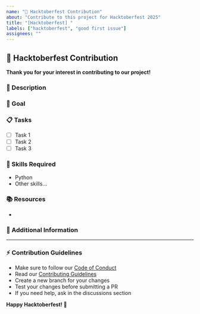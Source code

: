```yaml
---
name: "🍂 Hacktoberfest Contribution"
about: "Contribute to this project for Hacktoberfest 2025"
title: "[Hacktoberfest] "
labels: ["hacktoberfest", "good first issue"]
assignees: ""
---
```


## 🎃 Hacktoberfest Contribution

**Thank you for your interest in contributing to our project!**

### 📝 Description
<!-- Describe what changes you want to make -->

### 🎯 Goal
<!-- What is the end result you're aiming for? -->

### 📋 Tasks
<!-- List the steps needed to complete this contribution -->
- [ ] Task 1
- [ ] Task 2
- [ ] Task 3

### 🧰 Skills Required
<!-- What skills are needed for this contribution? -->
- Python
- Other skills...

### 📚 Resources
<!-- Any helpful resources or documentation links -->
- 

### 📌 Additional Information
<!-- Anything else that might be helpful -->

---

### ⚡ Contribution Guidelines
- Make sure to follow our [Code of Conduct](../CODE_OF_CONDUCT.md)
- Read our [Contributing Guidelines](../CONTRIBUTING.md)
- Create a new branch for your changes
- Test your changes before submitting a PR
- If you need help, ask in the discussions section

**Happy Hacktoberfest! 🎉**